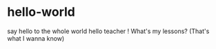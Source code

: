 # hello-world
say hello to the whole world
hello teacher !
What's my lessons? (That's what I wanna know)
